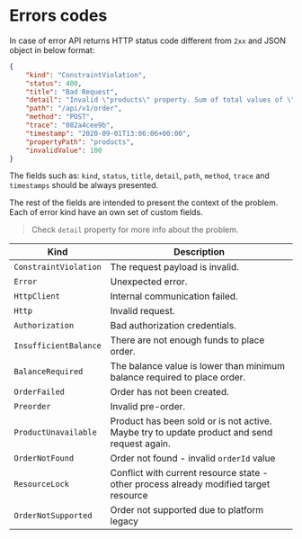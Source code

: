 # Errors codes

In case of error API returns HTTP status code different from `2xx` and JSON object in below format:

```json
{
    "kind": "ConstraintViolation",
    "status": 400,
    "title": "Bad Request",
    "detail": "Invalid \"products\" property. Sum of total values of \"qty\" must be lower than or equal 90.",
    "path": "/api/v1/order",
    "method": "POST",
    "trace": "082a4cee9b",
    "timestamp": "2020-09-01T13:06:06+00:00",
    "propertyPath": "products",
    "invalidValue": 100
}
```

The fields such as: `kind`, `status`, `title`, `detail`, `path`, `method`, `trace` and `timestamps` should be always presented.

The rest of the fields are intended to present the context of the problem. Each of error kind have an own set of custom fields.

> Check `detail` property for more info about the problem.

| Kind                  | Description                                                                                 |
|-----------------------|---------------------------------------------------------------------------------------------|
| `ConstraintViolation` | The request payload is invalid.                                                             |
| `Error`               | Unexpected error.                                                                           |
| `HttpClient`          | Internal communication failed.                                                              |
| `Http`                | Invalid request.                                                                            |
| `Authorization`       | Bad authorization credentials.                                                              |
| `InsufficientBalance` | There are not enough funds to place order.                                                  |
| `BalanceRequired`     | The balance value is lower than minimum balance required to place order.                    |
| `OrderFailed`         | Order has not been created.                                                                 |
| `Preorder`            | Invalid pre-order.                                                                          |
| `ProductUnavailable`  | Product has been sold or is not active. Maybe try to update product and send request again. |
| `OrderNotFound`       | Order not found - invalid `orderId` value                                                   |
| `ResourceLock`        | Conflict with current resource state - other process already modified target resource       |
| `OrderNotSupported`   | Order not supported due to platform legacy                                                  |

